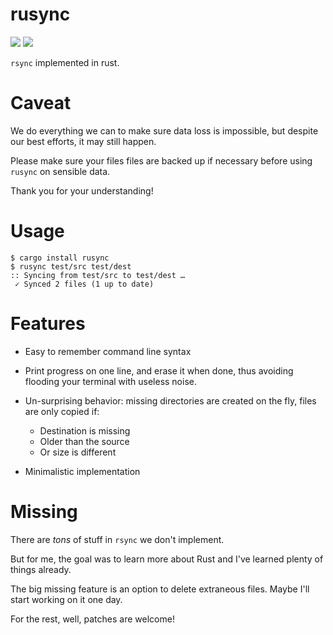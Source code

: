 # rusync

<a href="https://crates.io/crates/rusync"><img src="https://img.shields.io/crates/v/rusync.svg"/></a>
<a href="https://travis-ci.org/dmerejkowsky/rusync"><img src="https://api.travis-ci.org/dmerejkowsky/rusync.svg?branch=master"/></a>

`rsync` implemented in rust.

# Caveat

We do everything we can to make sure data loss is impossible, but despite our best efforts, it may still happen.

Please make sure your files files are backed up if necessary before using `rusync` on sensible data.

Thank you for your understanding!

# Usage

```
$ cargo install rusync
$ rusync test/src test/dest
:: Syncing from test/src to test/dest …
 ✓ Synced 2 files (1 up to date)
```

# Features

* Easy to remember command line syntax

* Print progress on one line, and erase it when done, thus avoiding flooding your terminal
  with useless noise.

* Un-surprising behavior: missing directories are created
  on the fly, files are only copied if:

  * Destination is missing
  * Older than the source
  * Or size is different

* Minimalistic implementation

# Missing

There are *tons* of stuff in `rsync` we don't implement.

But for me, the goal was to learn more about Rust and I've learned plenty of things already.

The big missing feature is an option to delete extraneous files. Maybe I'll start working on it
one day.

For the rest, well, patches are welcome!
